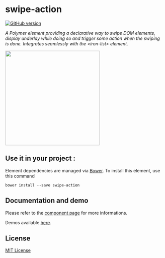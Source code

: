 # swipe-action

[![GitHub version](https://badge.fury.io/gh/vguillou%2Fswipe-action.svg)](https://badge.fury.io/gh/vguillou%2Fswipe-action)

_A Polymer element providing a declarative way to swipe DOM elements, display underlay while doing so and trigger some action when the swiping is done. Integrates seamlessly with the &lt;iron-list&gt; element._

<img src="https://github.com/vguillou/swipe-action/blob/master/res/swipe-action.gif" width="300">

## Use it in your project :

Element dependencies are managed via [Bower](http://bower.io/). To install this element,
use this command

    bower install --save swipe-action


## Documentation and demo

Please refer to the <a href="https://vguillou.github.io/webcomponents/swipe-action">component page</a> for more informations.

Demos available <a href="https://vguillou.github.io/webcomponents/swipe-action/demo">here</a>.


## License

[MIT License](https://github.com/vguillou/swipe-action/blob/master/LICENSE.md)
